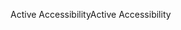 <span data-ttu-id="1de23-101">Active Accessibility</span><span class="sxs-lookup"><span data-stu-id="1de23-101">Active Accessibility</span></span>